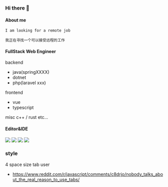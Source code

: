 ### Hi there 👋

#### About me
```
I am looking for a remote job

我正在寻找一个可以接受远程的工作
```
#### FullStack Web Engineer
backend
* java(springXXXX)
* dotnet
* php(laravel xxx)

frontend
* vue
* typescript

misc
c++ / rust etc...



#### Editor&IDE
[![](https://img.shields.io/badge/Editor-vim-019733?style=flat-square&logo=Vim)](https://www.vim.org/)
[![](https://img.shields.io/badge/Editor-NeoVim-51a143?style=flat-square&logo=Neovim)](https://www.neovim.io/)
[![](https://img.shields.io/badge/IDE-JetBrains-714587?style=flat-square&logo=JetBrains)](https://www.jetbrains.com/?from=puck)
[![](https://img.shields.io/badge/IDE-Visual%20Studio%20Code-blue?style=flat-square&logo=Visual-Studio-Code)](https://code.visualstudio.com/)


### style
4 space size tab user
- https://www.reddit.com/r/javascript/comments/c8drjo/nobody_talks_about_the_real_reason_to_use_tabs/

